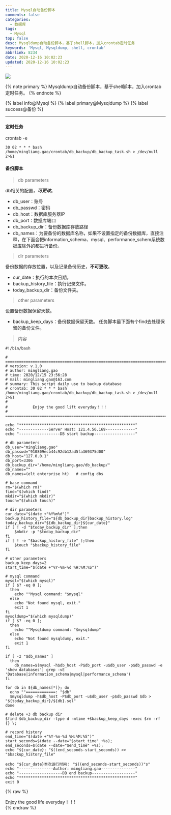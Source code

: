 ```yaml
---
title: Mysql自动备份脚本
comments: false
categories:
  - 数据库
tags:
  - Mysql
top: false
desc: Mysqldump自动备份脚本，基于shell脚本，加入crontab定时任务
keywords: 'Mysql, Mysqldump, shell, crontab'
abbrlink: 8234
date: 2020-12-16 10:02:23
updated: 2020-12-16 10:02:23
---
```



![](/images/article_mysql.png)

{% note primary %}
Mysqldump自动备份脚本，基于shell脚本，加入crontab定时任务。
{% endnote %}

{% label info@Mysql %} {% label primary@Mysqldump %} {% label success@备份 %}

<!--more-->
<hr />

#### 定时任务

crontab -e

```
30 02 * * * bash /home/mingliang.gao/crontab/db_backup/db_backup_task.sh > /dev/null 2>&1
```

#### 备份脚本

> db parameters

db相关的配置，***可更改***。
- db_user：账号
- db_passwd：密码
- db_host：数据库服务器IP
- db_port：数据库端口
- db_backup_dir：备份数据库存放路径
- db_names：为要备份的数据库名称，如果不设置指定的备份数据库，直接注释，在下面会把information_schema、mysql、performance_schem系统数据库除外的都进行备份。

>dir parameters

备份数据的存放位置，以及记录备份历史，**不可更改**。
- cur_date：执行的本次日期。
- backup_history_file：执行记录文件。
- today_backup_dir：备份文件夹。

> other parameters

设置备份数据保留天数。
- backup_keep_days：备份数据保留天数。
任务脚本最下面有个find去处理保留的备份文件。


> 内容

```
#!/bin/bash

# ========================================================================================
# version: v.1.0
# author: mingliang.gao
# time: 2020/12/15 23:56:28
# mail: mingliang.gao@163.com
# summary: This script daily use to backup database
# crontab: 30 02 * * * bash /home/mingliang.gao/crontab/db_backup/db_backup_task.sh > /dev/null 2>&1
#
#           Enjoy the good lift everyday！！!
# ========================================================================================

echo "***************************************************"
echo "-------------Server Host: 121.4.56.169-------------"
echo "------------------DB start backup------------------"

# db parameters
db_user="mingliang.gao"
db_passwd="910809ecb44c92db12ad5fa369375d00"
db_host="127.0.0.1"
db_port=3306
db_backup_dir="/home/mingliang.gao/db_backup/"
db_names=""
db_names=(elt enterprise ht)   # config dbs

# base command
rm="$(which rm)"
find="$(which find)"
mkdir="$(which mkdir)"
touch="$(which touch)"

# dir parameters
cur_date="$(date +"%Y%m%d")"
backup_history_file="${db_backup_dir}backup_history.log"
today_backup_dir="${db_backup_dir}${cur_date}"
if [ ! -d "$today_backup_dir" ];then
    $mkdir -p "$today_backup_dir"
fi
if [ ! -e "$backup_history_file" ];then
    $touch "$backup_history_file"
fi

# other parameters
backup_keep_days=2
start_time="$(date +"%Y-%m-%d %H:%M:%S")"

# mysql command
mysql="$(which mysql)"
if [ $? -eq 0 ];
  then
    echo ""Mysql command: "$mysql"
  else
    echo "Not found mysql, exit."
    exit 1
fi
mysqldump="$(which mysqldump)"
if [ $? -eq 0 ];
  then
    echo ""Mysqldump command: "$mysqldump"
  else
    echo "Not found mysqldump, exit."
    exit 1
fi

if [ -z "$db_names" ]
  then
    db_names=$(mysql -h$db_host -P$db_port -u$db_user -p$db_passwd -e 'show databases'| grep -vE 'Database|information_schema|mysql|performance_schema')
fi

for db in ${db_names[*]}; do
  echo ""=============: "$db"
  $mysqldump -h$db_host -P$db_port -u$db_user -p$db_passwd $db > "${today_backup_dir}/${db}.sql"
done

# delete +3 db backup dir
$find $db_backup_dir -type d -mtime +$backup_keep_days -exec $rm -rf {} \;

# record history
end_time="$(date +"%Y-%m-%d %H:%M:%S")"
start_seconds=$(date --date="$start_time" +%s);
end_seconds=$(date --date="$end_time" +%s);
echo "${cur_date}: "$((end_seconds-start_seconds)) >> "$backup_history_file"

echo "${cur_date}本次运行时间： "$((end_seconds-start_seconds))"s"
echo "---------------Author: mingliang.gao---------------"
echo "-------------------DB end backup-------------------"
echo "***************************************************"
exit 0
```

{% raw %}
<div class="post_cus_note">Enjoy the good life everyday！！!</div>
{% endraw %}
